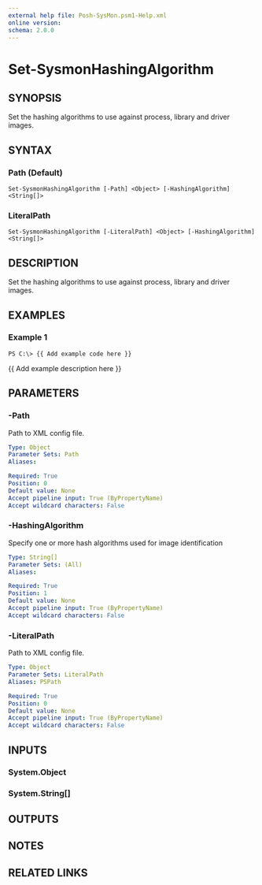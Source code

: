 ```yaml
---
external help file: Posh-SysMon.psm1-Help.xml
online version: 
schema: 2.0.0
---
```


# Set-SysmonHashingAlgorithm

## SYNOPSIS
Set the hashing algorithms to use against process, library and driver images.

## SYNTAX

### Path (Default)
```
Set-SysmonHashingAlgorithm [-Path] <Object> [-HashingAlgorithm] <String[]>
```

### LiteralPath
```
Set-SysmonHashingAlgorithm [-LiteralPath] <Object> [-HashingAlgorithm] <String[]>
```

## DESCRIPTION
Set the hashing algorithms to use against process, library and driver images.

## EXAMPLES

### Example 1
```
PS C:\> {{ Add example code here }}
```

{{ Add example description here }}

## PARAMETERS

### -Path
Path to XML config file.

```yaml
Type: Object
Parameter Sets: Path
Aliases: 

Required: True
Position: 0
Default value: None
Accept pipeline input: True (ByPropertyName)
Accept wildcard characters: False
```

### -HashingAlgorithm
Specify one or more hash algorithms used for image identification

```yaml
Type: String[]
Parameter Sets: (All)
Aliases: 

Required: True
Position: 1
Default value: None
Accept pipeline input: True (ByPropertyName)
Accept wildcard characters: False
```

### -LiteralPath
Path to XML config file.

```yaml
Type: Object
Parameter Sets: LiteralPath
Aliases: PSPath

Required: True
Position: 0
Default value: None
Accept pipeline input: True (ByPropertyName)
Accept wildcard characters: False
```

## INPUTS

### System.Object
### System.String[]
## OUTPUTS

## NOTES

## RELATED LINKS

